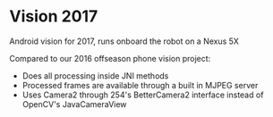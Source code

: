# Vision 2017

Android vision for 2017, runs onboard the robot on a Nexus 5X

Compared to our 2016 offseason phone vision project:

- Does all processing inside JNI methods
- Processed frames are available through a built in MJPEG server
- Uses Camera2 through 254's BetterCamera2 interface instead of OpenCV's JavaCameraView
